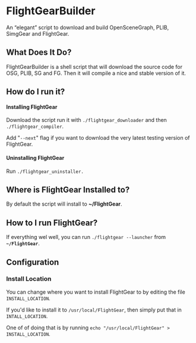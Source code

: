 # FlightGearBuilder
An “elegant” script to download and build OpenSceneGraph, PLIB, SimgGear and FlightGear.


## What Does It Do?
FlightGearBuilder is a shell script that will download the source code for OSG, PLIB, SG and FG.
Then it will compile a nice and stable version of it.


## How do I run it?

#### Installing FlightGear
Download the script run it with `./flightgear_downloader` and then `./flightgear_compiler`.

Add "`--next`" flag if you want to download the very latest testing version of FlightGear.


#### Uninstalling FlightGear
Run `./flightgear_uninstaller.`


## Where is FlightGear Installed to?
By default the script will install to **~/FlightGear**.


## How to I run FlightGear?
If everything wel well, you can run `./flightgear --launcher` from **`~/FlightGear`**.

## Configuration

### Install Location
You can change where you want to install FlightGear to by editing the file `INSTALL_LOCATION`.

If you'd like to install it to `/usr/local/FlightGear`, then simply put that in `INTALL_LOCATION`.

One of of doing that is by running `echo "/usr/local/FlightGear" > INSTALL_LOCATION`.
